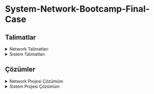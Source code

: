 # System-Network-Bootcamp-Final-Case

## Talimatlar

<details> <summary>Network Talimatları </summary> 

# Network Talimatları
3X Tekstil firması kuruluyor! 3X Firmasının Merkezi İstanbul’da, Kocaeli ve Sakarya’da Satış ofisleri, Bolu’da
üretim atölyesi bulunuyor.

Ofislerdeki kullanılacak network cihazlarının envanteri aşağıdaki gibidir;

## Topoloji Oluşturulması

### Merkez Ofis
-----------

3X Firmasının Merkez Ofisinde 1 Adet omurga switch kullanılacak.
Bu omurga switchte;

● Internet erişimi için Vlan100, 172.34.100.0/30 subneti kullanılacak.\
● Intranet erişimi için Vlan101, 172.34.101.0/30 subneti kullanılacak.\
● Misafir erişimi için Vlan99, 172.34.99.0/24 subneti kullanılacak.\
● Sunucu erişimi için Vlan80, 172.34.80.0/24 subneti kullanılacak.\
● Kullanıcı erişimi için Vlan50, 172.34.50.0/24 subneti kullanılacak.\
● Yönetici erişimi için Vlan34, 172.34.34.0/24 subneti kullanılacak.

Bu omurga switch’e bağlı 2 adet kenar switch kullanılacak.\
Kenar switch’lerden bir tanesinde 1 Server 1 Yönetici Bilgisayarı kullanılacak\
Diğer kenar switch’te bir Misafir Bilgisayarı ve bir adet Kullanıcı Bilgisayarı kullanılacak.


Omurga switch aynı zamanda intranet erişimi için aynı lokasyondaki Merkez Ofis Router’a bağlı. \
Bağlı olduğu arayüz ip’si **172.34.101.2/30** olmalı.

Omurga switch internet erişimi için aynı lokasyondaki Merkez Ofis Firewall’a bağlı.\
Bağlı olduğu arayüz ip’si **172.34.100.2/30** olmalı.

Merkez Ofis Router’a\
1 Adet ISP Router bağlı.\
Bağlı olduğu arayüz ip’si **12.0.0.2/30** olmalı.\
Bolu Atölye Router bağlı.\
Bağlı olduğu arayüz ip’si **25.0.0.1/30** olmalı.

Merkez Ofis Firewall’a\
1 Adet Internet Router bağlı.\
Bağlı olduğu arayüz ip’si **212.111.34.46/30** olmalı.

Internet erişimi için firewall’a bağlı olan Internet Router’a bir adet sunucu bağlı.\
Bağlı olduğu arayüz ip’si **8.8.8.1/24** olmalı.\
Bu router’a bir adet sunucu bağlı.\
Bağlı olduğu arayüz ip’si **8.8.8.8/24** olmalı.


### Bolu Atölye
-----------

Bolu atölyede Router’da kullanıcı erişimi için **172.10.0.0/24** subneti kullanılacak.\
Bolu Router’a bağlı bir adet kullanıcı bilgisayarı kullanılacak.\
Bağlı olduğu arayüz ip’si **172.10.0.2/24** olmalı.

Bolu Router Intranet ve Internet erişimi için Merkez Ofis Router’a bağlı\
Bağlı olduğu arayüz ip’si **25.0.0.2/30** olmalı.

### Kocaeli Ofis
-----------

Kocaeli Ofiste 1 adet router, 1 adet switch ve 1 Adet Kullanıcı bilgisayarı kullanılacak.\
Kocaeli Ofiste kullanıcı erişimi için Vlan50 **172.41.0.0/24** subneti kullanılacak.

Kocaeli Router Intranet ve Internet erişimi için ISP Router bağlı.\
Bağlı olduğu arayüz ip’si **13.0.0.2/30** olmalı.\
Kocaeli Router Kocaeli Switch’e bağlı\
Kocaeli Switch’e bir adet kullanıcı bilgisayarı bağlı.\
Kullanıcı bilgisayarının ip’si **172.41.0.2/24** olmalı.

### Sakarya Ofis
--------------------

Sakarya Ofiste 1 adet router, 1 adet switch ve 1 adet kullanıcı bilgisayarı kullanılacak.\
Sakarya Ofiste kullanıcı erişimi için Vlan50 **172.54.0.0/24** subneti kullanılacak.

Sakarya Router Intranet ve Internet erişimi için ISP Router’a bağlı\
Bağlı olduğu arayüz ip’si **14.0.0.2/30** olmalı.\
Sakarya Switch’e bir adet kullanıcı bilgisayarı bağlı.\
Kullanıcı bilgisayarının ip’si **172.54.0.2/24** olmalı

## Erişim Kuralları

### Merkez Ofis
------------------------

Merkez Ofis Omurgada;\
● Misafir Vlan’dan yalnızca Internet erişimi olmalı. Omurgada ACL yazılarak bu erişim sınırlandırılmalı.\
● Kullanıcı Vlan’dan her yere erişim olmalı.\
● Sunucu Vlan’dan her yere erişim olmalı.\
● Yönetici Vlan’dan her yere erişim olmalı.\
● Merkez Ofis Omurgada Internete doğru default route olmalı.\
● Merkez Ofis Omurgadan Intranet bölgesindeki Subnetlere default route olmalı.

Merkez Ofis Router - Bolu Router Arasında statik route olmalı.\
Merkez Ofis Router - ISP Router Arasında BGP yapılandırılmalı. Merkez Ofis Router’da statik routelar BGP içerisine redistribute edilmeli.

Merkez Ofis Firewall’da\
Default route Internet Router’a doğru yazılacak.\
3X Firmasının Local networklerin routeları Merkez Ofis Omurgaya doğru yazılacak\
Internet erişim trafiği Internet Router’a doğru NAT’lanacak.\
Internet Router\
3X Firmasının Local networklerin routeları Merkez Ofis Firewall’a doğru yazılacak

### Bolu Ofis
---------------
Bolu Ofis Router’da Merkez Ofis Router’a doğru default route olmalı.

### Kocaeli Ofis
--------------------
Kocaeli Ofis Router - ISP Router arasında OSPF yapılandırılmalı.\
Local networkler anons edilmeli.\
ISP Router’a doğru default route yazılmalı.

### Sakarya Ofis
-------------------
Kocaeli Ofis Router - ISP Router arasında single area OSPF yapılandırılmalı.\
Local networkler anons edilmeli.\
ISP Router’a doğru default route yazılmalı.

## Erişim Testleri

Merkez Ofis Kullanıcı Bilgisayarının Misafir Kullanıcı Bilgisayarı hariç tüm ip’lere ping erişimi olmalı\
Merkez Ofis Misafir Bilgisayarının Yalnızca 8.8.8 ip’sine ping erişimi olmalı diğer Bilgisayar ve Sunuculara
erişimi olmamalı

</details>

<details> <summary>Sistem Talimatları </summary> 
  
  # Sistem Talimatları
  
  1. Bir domain yapısı kurulmalı. (Domain Controller kurulacak)
  
  2. Domain Controller üzerinde Active Directory, File Server rolleri kurulmalı (tüm roller Domain Controller üzerinde kurulabilir, kaynağı olanlar Additional Domain Controller kurarak dağıtabilir rolleri)
  
  3. Active Directory üzerinde;\
     İstanbul, Ankara, İzmir olmak üzere üç farklı ilde konumlanacak şekilde; her bölgede satış, pazarlama ve IK departmanları olmalı.\
     İstanbul lokasyonunda bunlara ek IT, yönetim ve muhasebe olmalı.    
  
  4. Her ilde satış departmanında 100’er user olmalı.
  
  5. Her ilde diğer tüm departmanlarda 5’er kişi olmalı.
  
  6. Kullanıcı isimleri rastgele oluşturulmalı.
  
  7. File Server’da kullanılacak olan ek disk alanı toplamda 10 GB olacak şekilde RAID0 yapısında olmalı.Share edilecek ilgili klasörler RAID0 disk alanında bulunmalı.
  
  8. File Server’da her departmanın ortak klasörü ve ayrıca herkesin erişebildiği public bir klasör olmalı.\
    Her departman userları kendi klasöründe read & write yetkisi olmalı.\
    IT departmanındaki userlar tüm klasörlerde yetkili olmalı.
  
  9. File Server için oluşturulan disk Operating System katmanında yedekliliği sağlanmalı, tüm lokasyonlar ve departmanlar için yetkilendirmeleri yapılmalı.\
    Sadece IT departmanı “.exe” ve “.rar” dosyaları kopyalayabilmeli,\
    IK sadece ofis dosyaları kopyalayabilir,\
    Muhasebe departmanı müzik, video gibi dosyaları ekleyebilir,\
    Hiçbir departman “.exe” dosyalarını çalıştıramamalı.
  
  10. Active Directory’de “telnet client” kurulumu yapılarak , client pc’lerden birine 3389 (RDP) portuna telnet bağlantısı kurulmalı.
  
  </details>
  

## Çözümler

<details> <summary>Network Projesi Çözümüm </summary> 
  
  # Network Çözümü
  
  ## Topoloji
  
  [Network_topology.zip](https://github.com/Kubison/System-Network-Bootcamp-Final-Case/files/7654451/network.zip)

  
  
  ## Configler
  
  <details> <summary> Anaomurga Switch </summary>
      
      Building configuration...
      Current configuration : 2617 bytes
      !
      version 12.2(37)SE1
      no service timestamps log datetime msec
      no service timestamps debug datetime msec
      no service password-encryption
      !
      hostname Switch
      !
      !
      !
      !
      !
      !
      ip routing
      !
      !
      !
      !
      !
      !
      !
      !
      !
      !
      !
      !
      !
      !
      !
      spanning-tree mode pvst
      !
      !
      !
      !
      !
      !
      interface FastEthernet0/1
       switchport trunk allowed vlan 34,80
      !
      interface FastEthernet0/2
       switchport trunk allowed vlan 50,99
      !
      interface FastEthernet0/3
       no switchport
       ip address 172.34.100.1 255.255.255.252
       duplex auto
       speed auto
      !
      interface FastEthernet0/4
       no switchport
       ip address 172.34.101.1 255.255.255.252
       duplex auto
       speed auto
      !
      interface FastEthernet0/5
      !
      interface FastEthernet0/6
      !
      interface FastEthernet0/7
      !
      interface FastEthernet0/8
      !
      interface FastEthernet0/9
      !
      interface FastEthernet0/10
      !
      interface FastEthernet0/11
      !
      interface FastEthernet0/12
      !
      interface FastEthernet0/13
      !
      interface FastEthernet0/14
      !
      interface FastEthernet0/15
      !
      interface FastEthernet0/16
      !
      interface FastEthernet0/17
      !
      interface FastEthernet0/18
      !
      interface FastEthernet0/19
      !
      interface FastEthernet0/20
      !
      interface FastEthernet0/21
      !
      interface FastEthernet0/22
      !
      interface FastEthernet0/23
      !
      interface FastEthernet0/24
      !
      interface GigabitEthernet0/1
      !
      interface GigabitEthernet0/2
      !
      interface Vlan1
       no ip address
       shutdown
      !
      interface Vlan34
       mac-address 00e0.f7c8.dc01
       ip address 172.34.34.1 255.255.255.0
      !
      interface Vlan50
       mac-address 00e0.f7c8.dc02
       ip address 172.34.50.1 255.255.255.0
       ip access-group 102 in
      !
      interface Vlan80
       mac-address 00e0.f7c8.dc03
       ip address 172.34.80.1 255.255.255.0
      !
      interface Vlan99
       mac-address 00e0.f7c8.dc04
       ip address 172.34.99.1 255.255.255.0
       ip access-group 101 in
      !
      ip classless
      ip route 172.10.0.0 255.255.255.0 172.34.101.2 
      ip route 172.41.0.0 255.255.255.0 172.34.101.2 
      ip route 172.54.0.0 255.255.255.0 172.34.101.2 
      ip route 0.0.0.0 0.0.0.0 172.34.100.2 
      !
      ip flow-export version 9
      !
      !
      access-list 101 deny ip 172.34.99.0 0.0.0.255 172.34.34.0 0.0.0.255
      access-list 101 deny ip 172.34.99.0 0.0.0.255 172.34.80.0 0.0.0.255
      access-list 101 deny ip 172.34.99.0 0.0.0.255 172.34.50.0 0.0.0.255
      access-list 101 deny ip 172.34.99.0 0.0.0.255 172.34.101.0 0.0.0.3
      access-list 101 deny ip 172.34.99.0 0.0.0.255 172.41.0.0 0.0.0.255
      access-list 101 deny ip 172.34.99.0 0.0.0.255 172.54.0.0 0.0.0.255
      access-list 101 deny ip 172.34.99.0 0.0.0.255 172.10.0.0 0.0.0.255
      access-list 101 permit ip 172.34.99.0 0.0.0.255 any
      access-list 102 deny icmp 172.34.50.0 0.0.0.255 172.34.99.0 0.0.0.255
      access-list 102 permit icmp 172.34.50.0 0.0.0.255 any
      !
      no cdp run
      !
      !
      !
      !
      !
      !
      line con 0
      !
      line aux 0
      !
      line vty 0 4
       login
      !
      !
      !
      !
      end
    
  </details>
  
  <details> <summary> Merkez Router </summary>
      
      Building configuration...
      Current configuration : 1588 bytes
      !
      version 15.1
      no service timestamps log datetime msec
      no service timestamps debug datetime msec
      no service password-encryption
      !
      hostname Router
      !
      !
      !
      !
      !
      !
      !
      !
      no ip cef
      no ipv6 cef
      !
      !
      !
      !
      license udi pid CISCO2811/K9 sn FTX1017KH2G-
      !
      !
      !
      !
      !
      !
      !
      !
      !
      !
      !
      spanning-tree mode pvst
      !
      !
      !
      !
      !
      !
      interface FastEthernet0/0
       ip address 172.34.101.2 255.255.255.252
       duplex auto
       speed auto
      !
      interface FastEthernet0/1
       no ip address
       duplex auto
       speed auto
       shutdown
      !
      interface Serial0/0/0
       ip address 12.0.0.2 255.255.255.252
       clock rate 2000000
      !
      interface Serial0/0/1
       ip address 25.0.0.1 255.255.255.252
       clock rate 2000000
      !
      interface Vlan1
       no ip address
       shutdown
      !
      router bgp 100
       bgp log-neighbor-changes
       no synchronization
       neighbor 12.0.0.1 remote-as 200
       network 172.34.34.0 mask 255.255.255.0
       network 172.34.80.0 mask 255.255.255.0
       network 172.34.50.0 mask 255.255.255.0
       network 172.34.99.0 mask 255.255.255.0
       network 172.34.101.0 mask 255.255.255.252
       network 12.0.0.0 mask 255.255.255.252
       network 25.0.0.0 mask 255.255.255.252
       network 172.10.0.0 mask 255.255.255.0
       network 172.34.100.0 mask 255.255.255.252
      !
      ip classless
      ip route 172.10.0.0 255.255.255.0 25.0.0.2 
      ip route 172.34.34.0 255.255.255.0 172.34.101.1 
      ip route 172.34.80.0 255.255.255.0 172.34.101.1 
      ip route 172.34.50.0 255.255.255.0 172.34.101.1 
      ip route 172.34.99.0 255.255.255.0 172.34.101.1 
      ip route 172.34.100.0 255.255.255.252 172.34.101.1 
      ip route 0.0.0.0 0.0.0.0 172.34.101.1 
      !
      ip flow-export version 9
      !
      !
      !
      no cdp run
      !
      !
      !
      !
      !
      !
      line con 0
      !
      line aux 0
      !
      line vty 0 4
       login
      !
      !
      !
      end
  
  </details>
  
  <details> <summary> ISP Router </summary>
      
      Building configuration...
      Current configuration : 1358 bytes
      !
      version 15.1
      no service timestamps log datetime msec
      no service timestamps debug datetime msec
      no service password-encryption
      !
      hostname Router
      !
      !
      !
      !
      !
      !
      !
      !
      no ip cef
      no ipv6 cef
      !
      !
      !
      !
      license udi pid CISCO2811/K9 sn FTX1017ZGT4-
      !
      !
      !
      !
      !
      !
      !
      !
      !
      !
      !
      spanning-tree mode pvst
      !
      !
      !
      !
      !
      !
      interface FastEthernet0/0
       no ip address
       duplex auto
       speed auto
       shutdown
      !
      interface FastEthernet0/1
       no ip address
       duplex auto
       speed auto
       shutdown
      !
      interface Serial0/0/0
       ip address 12.0.0.1 255.255.255.252
      !
      interface Serial0/0/1
       ip address 13.0.0.1 255.255.255.252
       clock rate 2000000
      !
      interface Serial0/2/0
       ip address 14.0.0.1 255.255.255.252
      !
      interface Serial0/2/1
       no ip address
       clock rate 2000000
       shutdown
      !
      interface Vlan1
       no ip address
       shutdown
      !
      router ospf 1
       log-adjacency-changes
       network 13.0.0.0 0.0.0.3 area 0
       network 12.0.0.0 0.0.0.3 area 0
       network 14.0.0.0 0.0.0.255 area 0
      !
      router bgp 200
       bgp log-neighbor-changes
       no synchronization
       neighbor 12.0.0.2 remote-as 100
       network 12.0.0.0 mask 255.255.255.252
       network 13.0.0.0 mask 255.255.255.252
       network 14.0.0.0 mask 255.255.255.252
       network 172.41.0.0 mask 255.255.255.0
       network 172.54.0.0 mask 255.255.255.0
      !
      ip classless
      ip route 0.0.0.0 0.0.0.0 12.0.0.2 
      !
      ip flow-export version 9
      !
      !
      !
      no cdp run
      !
      !
      !
      !
      !
      !
      line con 0
      !
      line aux 0
      !
      line vty 0 4
       login
      !
      !
      !
      end
  
  </details>
  
  <details> <summary> Kocaeli Router </summary>
    
    Building configuration...
    Current configuration : 893 bytes
    !
    version 15.1
    no service timestamps log datetime msec
    no service timestamps debug datetime msec
    no service password-encryption
    !
    hostname Router
    !
    !
    !
    !
    !
    !
    !
    !
    no ip cef
    no ipv6 cef
    !
    !
    !
    !
    license udi pid CISCO2811/K9 sn FTX101797J4-
    !
    !
    !
    !
    !
    !
    !
    !
    !
    !
    !
    spanning-tree mode pvst
    !
    !
    !
    !
    !
    !
    interface FastEthernet0/0
     ip address 172.41.0.1 255.255.255.0
     duplex auto
     speed auto
    !
    interface FastEthernet0/1
     no ip address
     duplex auto
     speed auto
     shutdown
    !
    interface Serial0/0/0
     ip address 13.0.0.2 255.255.255.252
    !
    interface Serial0/0/1
     no ip address
     clock rate 2000000
     shutdown
    !
    interface Vlan1
     no ip address
     shutdown
    !
    router ospf 1
     log-adjacency-changes
     network 172.41.0.0 0.0.0.255 area 0
     network 13.0.0.0 0.0.0.3 area 0
    !
    ip classless
    ip route 0.0.0.0 0.0.0.0 13.0.0.1 
    !
    ip flow-export version 9
    !
    !
    !
    !
    !
    !
    !
    !
    line con 0
    !
    line aux 0
    !
    line vty 0 4
     login
    !
    !
    !
    end
  
  </details>
  
  <details> <summary> Sakarya Router </summary>
      
      Building configuration...
      Current configuration : 926 bytes
      !
      version 15.1
      no service timestamps log datetime msec
      no service timestamps debug datetime msec
      no service password-encryption
      !
      hostname Router
      !
      !
      !
      !
      !
      !
      !
      !
      no ip cef
      no ipv6 cef
      !
      !
      !
      !
      license udi pid CISCO2811/K9 sn FTX1017KDTA-
      !
      !
      !
      !
      !
      !
      !
      !
      !
      !
      !
      spanning-tree mode pvst
      !
      !
      !
      !
      !
      !
      interface FastEthernet0/0
       ip address 172.54.0.1 255.255.255.0
       duplex auto
       speed auto
      !
      interface FastEthernet0/1
       no ip address
       duplex auto
       speed auto
       shutdown
      !
      interface Serial0/0/0
       ip address 14.0.0.2 255.255.255.252
       clock rate 2000000
      !
      interface Serial0/0/1
       no ip address
       clock rate 2000000
       shutdown
      !
      interface Vlan1
       no ip address
       shutdown
      !
      router ospf 1
       log-adjacency-changes
       network 172.54.0.0 0.0.0.255 area 0
       network 14.0.0.0 0.0.0.3 area 0
      !
      ip classless
      ip route 0.0.0.0 0.0.0.0 14.0.0.1 
      !
      ip flow-export version 9
      !
      !
      !
      no cdp run
      !
      !
      !
      !
      !
      !
      line con 0
      !
      line aux 0
      !
      line vty 0 4
       login
      !
      !
      !
      end
    
  </details>
  
  <details> <summary> Bolu Atölye Router </summary>
      
      Building configuration...
      Current configuration : 797 bytes
      !
      version 15.1
      no service timestamps log datetime msec
      no service timestamps debug datetime msec
      no service password-encryption
      !
      hostname Router
      !
      !
      !
      !
      !
      !
      !
      !
      no ip cef
      no ipv6 cef
      !
      !
      !
      !
      license udi pid CISCO2811/K9 sn FTX10179Y35-
      !
      !
      !
      !
      !
      !
      !
      !
      !
      !
      !
      spanning-tree mode pvst
      !
      !
      !
      !
      !
      !
      interface FastEthernet0/0
       ip address 172.10.0.2 255.255.255.0
       duplex auto
       speed auto
      !
      interface FastEthernet0/1
       no ip address
       duplex auto
       speed auto
       shutdown
      !
      interface Serial0/0/0
       ip address 25.0.0.2 255.255.255.252
      !
      interface Serial0/0/1
       no ip address
       clock rate 2000000
       shutdown
      !
      interface Vlan1
       no ip address
       shutdown
      !
      ip classless
      ip route 0.0.0.0 0.0.0.0 25.0.0.1 
      !
      ip flow-export version 9
      !
      !
      !
      no cdp run
      !
      !
      !
      !
      !
      !
      line con 0
      !
      line aux 0
      !
      line vty 0 4
       login
      !
      !
      !
      end
    
  </details>
  
  <details> <summary> Merkez Ofis Firewall </summary>
      
      ASA Version 8.4(2)
      !
      hostname ciscoasa
      names
      !
      interface Ethernet0/0
      !
      interface Ethernet0/1
       switchport access vlan 2
      !
      interface Ethernet0/2
      !
      interface Ethernet0/3
      !
      interface Ethernet0/4
      !
      interface Ethernet0/5
      !
      interface Ethernet0/6
      !
      interface Ethernet0/7
      !
      interface Vlan1
       nameif inside
       security-level 100
       ip address 172.34.100.2 255.0.0.0
      !
      interface Vlan2
       nameif outside
       security-level 0
       ip address 212.111.34.46 255.255.255.252
      !
      object network inside-network
       subnet 172.0.0.0 255.0.0.0
      !
      route outside 0.0.0.0 0.0.0.0 212.111.34.45 1
      route inside 172.34.34.0 255.255.255.0 172.34.100.1 1
      route inside 172.34.80.0 255.255.255.0 172.34.100.1 1
      route inside 172.34.50.0 255.255.255.0 172.34.100.1 1
      route inside 172.34.99.0 255.255.255.0 172.34.100.1 1
      route inside 172.41.0.0 255.255.255.0 172.34.100.1 1
      route inside 172.54.0.0 255.255.255.0 172.34.100.1 1
      route inside 172.10.0.0 255.255.255.0 172.34.100.1 1
      !
      !
      !
      object network inside-network
       nat (inside,outside) dynamic interface
      !
      !
      !
      class-map TUM-TRAFIK
       match default-inspection-traffic
      !
      policy-map 3X
       class TUM-TRAFIK
        inspect icmp 
      !
      service-policy 3X global
      !
      telnet timeout 5
      ssh timeout 5
      !
      dhcpd auto_config outside
      !
      !
      !
      !
      !
      !
    
  </details>
    
      

</details>

 <details> <summary> Sistem Projesi Çözümüm </summary>
  
  ## Sistem Projesi Çözümüm
  
  Önceki Sistem ödevleri için Vmware Tools kurup ardından sysprep yapıp hazırladığım Windows 2019 sanal makinesinden DC-1 klonumu oluşturmaya başlıyorum.
    
  ![Resim 1](https://user-images.githubusercontent.com/49712212/144721267-ea40a307-906e-4b08-9eeb-b772864069e8.png)
  
  Clone sihirbazı bana makinenin hangi durumunu klonlamak istediğimi soruyor. Makinem sysprep yapılıp kapandığı için o anki durumunu klonlamak istediğimi belirtiyorum.
  
  ![Resim 2](https://user-images.githubusercontent.com/49712212/144721349-e8a7d49a-6797-40d9-ba9a-744a09b4e077.png)
  
  Kişisel bilgisayarımdaki SSD üzerinde çok fazla alana sahip olmadığımdan Linked Clone seçiyorum. Böylece clone yapılan makinenin vm dosyaları kullanılıyor ve fazladan disk kaynağı kullanılmıyor (Eğer full clone seçilirse dosyalar birebir kopyalanır).
    
  ![Resim 3](https://user-images.githubusercontent.com/49712212/144721417-def56b1f-24ff-4c2e-8e91-a75f8b51e255.png)
  
  Sanal makinenin ismini belirleyip, klasörünü oluşturuyorum.  
  
  ![Resim 4](https://user-images.githubusercontent.com/49712212/144721433-14acf499-9781-47a5-ad35-2aaa391d4e72.png)
  
  Makineyi çalıştırmamın ardından kurulum ekranları karşıma geliyor. Klavye seçimi, uygulama dil ayarları, lisans sözleşmesinin kabul edilmesi, parolanın oluşturulmasının ardından DC-1 sanal makinem kullanılabilir hale geliyor.  

  ![Resim 5](https://user-images.githubusercontent.com/49712212/144721471-083204fb-164a-4780-a276-a51ebf8b5eb9.png)

  ![Resim 6](https://user-images.githubusercontent.com/49712212/144721475-0c165a44-14d3-401f-9cda-4b4a3cc39302.png)

  ![Resim 7](https://user-images.githubusercontent.com/49712212/144721481-8f7dbea2-b00f-4f0e-8ddb-fd2faa91749f.png)

  ![Resim 8](https://user-images.githubusercontent.com/49712212/144721483-1e8e08b1-5c77-46d3-83df-f6b2ced5478b.png)

  Server Manager panelinden DC-1 makinemin adını değiştiriyorum.
  
  ![Resim 9](https://user-images.githubusercontent.com/49712212/144721520-ee4eb664-6d48-454e-a70d-bbfacb60ae16.png)
  
  Remote Desktop servisini açıyorum. 
  
  ![Resim 10](https://user-images.githubusercontent.com/49712212/144721532-5468bf96-d728-4350-b5c2-01e1b0eed7dd.png)
  
  Statik bir ip veriyorum. Bu sunucu aynı zamanda dns görevi de göreceğinden dns sunucuya da kendi ipsini yazıyorum.
  
  ![Resim 11](https://user-images.githubusercontent.com/49712212/144721552-e2e70cdf-d01b-4973-90a9-c0fcc636031d.png)
  
  Ipv6'yı kapatıyorum.
  
  ![Resim 12](https://user-images.githubusercontent.com/49712212/144721566-6e5f85a3-913a-494d-b8dc-08d12bbb6d77.png)
  
  IE enchanced Security'i kapatıyorum.  
  
  ![Resim 13](https://user-images.githubusercontent.com/49712212/144721585-5be14e66-f119-45d7-b4a0-2e43aba8cf79.png)
  
  Eğitmenimizin aksine Firewall'ı kapatmıyorum. Gerek duyulduğunda GPO ile firewall üzerine istenilen kural yazılabilir. Ardından Sanal makinenin isminin değişmesi için sunucuyu restart ediyorum. Ayarların başarılı olduğunu görüyorum.
  
  ![Resim 14](https://user-images.githubusercontent.com/49712212/144721610-fc4a60d0-af27-4619-af7e-a5140c5d2c4e.png)
  
  Dashboard üzerinden Add roles and features seçeneğine tıklıyorum.
  
  ![Resim 15](https://user-images.githubusercontent.com/49712212/144721623-1ae21d24-debc-4dd3-8b57-10524285e356.png)
  
  Rol bazlı bir yükleme yapacağımdan onu seçiyorum.
  
  ![Resim 16](https://user-images.githubusercontent.com/49712212/144721646-2ff65112-61d1-439d-b916-7fbc49758d1e.png)
  
  Mevcut sunucumu seçiyorum.
  
  ![Resim 17](https://user-images.githubusercontent.com/49712212/144721696-b8c6d3f3-8c4b-4e5d-ac45-5f2dc9a46f1f.png)
  
  Ad Ds rolünü seçiyorum. Bana bu rol için gerekli featureları sıralıyor, yüklemesine izin verip ilerliyorum.  
  
  ![Resim 18](https://user-images.githubusercontent.com/49712212/144721727-c80e791f-6892-454c-9cf9-16ea8b0c75d8.png)
  
  Gerekli featurelar zaten seçildiğinden bir şey seçmeden ilerliyorum.  
  
  ![Resim 19](https://user-images.githubusercontent.com/49712212/144721761-d0b68cb5-b47c-42aa-9b78-7855f8788956.png)
  
  Ad Ds rolü hakkında bilgi veren bir ekranla karşılaşıyorum. Dns rolünün eğer networkte yoksa bu makineye kurulması gerektiğinden bahsediyor.
  
  ![Resim 20](https://user-images.githubusercontent.com/49712212/144721782-19f46860-549b-49cd-940f-fb0b3ced1051.png)
  
  Son bir onay istiyor, kurulumu onaylıyorum.  
  
  ![Resim 21](https://user-images.githubusercontent.com/49712212/144721793-05d50785-a722-4f35-b057-69a4af4ce47c.png)
  
  Kurulumun ardından konfigürasyona başlıyorum. Yeni bir domain oluşturacağımdan "Add a new forest" seçeneğini seçiyorum. Domain ismini belirtiyorum.
  
  ![Resim 22](https://user-images.githubusercontent.com/49712212/144721808-318fc670-782b-4deb-b4fe-e078af84b5eb.png)
  
  Domain yapımda 2016 dışında DC kullanmayacağımdan forest ve domain funtional seviyelerini 2016 seçiyorum. Dns Server rolunu eklemesine izin veriyorum. Olası bir kurtarma anında kullanılacak DSRM parolamı oluşturuyorum.
  
  ![Resim 23](https://user-images.githubusercontent.com/49712212/144721838-8cd2216d-0105-4985-b9dc-57f36c6c08b2.png)
  
  Kurulu bir Dns yapısı olmadığından -yeni kurduğumdan- Dns Delegation yapmamıza izin vermiyor. İlerliyorum.  
  
  ![Resim 24](https://user-images.githubusercontent.com/49712212/144721883-395aec2c-80fe-4e06-a99d-35cdd574538e.png)
  
  Netbios ismimizi Trendyol olarak oluşturuyor. Değiştirmiyorum.  
  
  ![Resim 25](https://user-images.githubusercontent.com/49712212/144721909-01277912-fb97-4dbe-b10b-20e04cf34ffa.png)
  
  Active Directory yapısının kullanacağı klasörlerin pathlerini belirtiyor. Değiştirmiyorum.
  
  ![Resim 26](https://user-images.githubusercontent.com/49712212/144721932-51055915-59e7-45a8-bc19-b271bb88aab4.png)
  
  Özet şeklinde kurulum ayarlarını bana sunuyor. İlerliyorum.  
  
  ![Resim 27](https://user-images.githubusercontent.com/49712212/144721963-a45d0f88-74ae-4024-9872-577caafcddf7.png)
  
  Tüm gereksinimleri sağladığını söyleyen bir uyarıyla karşılaşıyorum. Kurulumu başlatıyorum.  
  
  ![Resim 28](https://user-images.githubusercontent.com/49712212/144721984-b78167f4-90c3-47c3-8b14-747b0c57b40d.png)
  
  Restartın ardından domain yapısına dahil olmuş şekilde sunucu açılıyor.
  
  ![Resim 29](https://user-images.githubusercontent.com/49712212/144722001-eef95861-df98-4fd1-ae06-3031abb21f17.png)
  
  Domain rolu kurulduktan sonra File Server rolü kurulumuna geçtim. File Server rolu kurulu olduğundan Resource Manager featureını seçip yüklüyorum.
  
  ![Resim 30](https://user-images.githubusercontent.com/49712212/144722034-4e713926-6c31-470e-ac2e-c43beb54373f.png)
  
  Sonrasında domain yapısında oluşturulacak Ou sayıca az olduğundan Gui üzerinden oluşturuyorum.  
  
  ![Resim 31](https://user-images.githubusercontent.com/49712212/144722055-37a2b31f-c22f-4727-9cb5-634c4d8bcd2d.png)

  Kullanıcıların oluşturulması için kullanıcı özelliklerinin yazdığı csv'ye ve powershell scriptlerine ihtiyacım olduğunu farkettim. Python ile rastgele türkçe isimler, parola oluşturan bir script yazdım. Sonrasında da scriptle oluşturduğum csv’yi Powershell scripti ile okuyup kullanıcıları oluşturdum.

```python
import trnames
import random 
import string


def generate_random_password():
	letters = string.ascii_letters + string.digits
	result_str = ''.join(random.choice(letters) for i in range (12))
	return result_str+'!Qa1'


file = open("users.csv","w")
file.write("firstname,lastname,username,password,email,ou\n")

def create_user(ou,number_of_employee,file):

	for i in range(number_of_employee):
		first_name = trnames.get_first_name()
		last_name = trnames.get_last_name()
		file.write(first_name)
		file.write(",")
		file.write(last_name)
		file.write(",")
		file.write((first_name+"."+last_name).lower())
		file.write(",")
		file.write(generate_random_password())
		file.write(",")
		file.write((first_name+"."+last_name+"@trendyol.com.tr").lower())
		file.write(",")
		file.write("\""+ou+"\"")
		file.write("\n")
	

## Ankara
create_user("OU=IK,OU=Ankara,OU=Trendyol,DC=trendyol,DC=local",5,file)
create_user("OU=Pazarlama,OU=Ankara,OU=Trendyol,DC=trendyol,DC=local",5,file)
create_user("OU=Satis,OU=Ankara,OU=Trendyol,DC=trendyol,DC=local",100,file)
## İzmir
create_user("OU=IK,OU=Izmir,OU=Trendyol,DC=trendyol,DC=local",5,file)
create_user("OU=Pazarlama,OU=Izmir,OU=Trendyol,DC=trendyol,DC=local",5,file)
create_user("OU=Satis,OU=Izmir,OU=Trendyol,DC=trendyol,DC=local",100,file)
## İstanbul
create_user("OU=IK,OU=Istanbul,OU=Trendyol,DC=trendyol,DC=local",5,file)
create_user("OU=Pazarlama,OU=Istanbul,OU=Trendyol,DC=trendyol,DC=local",5,file)
create_user("OU=Satis,OU=Istanbul,OU=Trendyol,DC=trendyol,DC=local",100,file)
create_user("OU=IT,OU=Istanbul,OU=Trendyol,DC=trendyol,DC=local",5,file)
create_user("OU=Muhasebe,OU=Istanbul,OU=Trendyol,DC=trendyol,DC=local",5,file)
create_user("OU=Yonetim,OU=Istanbul,OU=Trendyol,DC=trendyol,DC=local",5,file)


file.close()
  
```
Örnek csv dosyası
  
      firstname,lastname,username,password,email,ou
      Pelin,Oren,pelin.oren,TagYMfJO7lBu!Qa1,pelin.oren@trendyol.com.tr,"OU=IK,OU=Ankara,OU=Trendyol,DC=trendyol,DC=local"
      Fatma,Ceri,fatma.ceri,m2mUcTT9JsOP!Qa1,fatma.ceri@trendyol.com.tr,"OU=IK,OU=Ankara,OU=Trendyol,DC=trendyol,DC=local"
      Emre,Kocaaslan,emre.kocaaslan,Kgxp8mwNTm7H!Qa1,emre.kocaaslan@trendyol.com.tr,"OU=IK,OU=Ankara,OU=Trendyol,DC=trendyol,DC=local"
      Fatma,Kuzey,fatma.kuzey,cGn80c8q3nLN!Qa1,fatma.kuzey@trendyol.com.tr,"OU=IK,OU=Ankara,OU=Trendyol,DC=trendyol,DC=local"
      Gulsen,Kurak,gulsen.kurak,6yKoexkF3bSw!Qa1,gulsen.kurak@trendyol.com.tr,"OU=IK,OU=Ankara,OU=Trendyol,DC=trendyol,DC=local"
      Halil,Elik,halil.elik,Iuf7Ut0Ecdc9!Qa1,halil.elik@trendyol.com.tr,"OU=Pazarlama,OU=Ankara,OU=Trendyol,DC=trendyol,DC=local"
      Zeynep,Yasar,zeynep.yasar,SvG3NLXxxTlR!Qa1,zeynep.yasar@trendyol.com.tr,"OU=Pazarlama,OU=Ankara,OU=Trendyol,DC=trendyol,DC=local"
      Yasemin,Kirmizi,yasemin.kirmizi,qm9Y7UZ7Ouw3!Qa1,yasemin.kirmizi@trendyol.com.tr,"OU=Pazarlama,OU=Ankara,OU=Trendyol,DC=trendyol,DC=local"
      Bekir,Guven,bekir.guven,LCWFNBYODeQs!Qa1,bekir.guven@trendyol.com.tr,"OU=Pazarlama,OU=Ankara,OU=Trendyol,DC=trendyol,DC=local"
      Serife,Ezeroglu,serife.ezeroglu,5sFCMos2Kgfi!Qa1,serife.ezeroglu@trendyol.com.tr,"OU=Pazarlama,OU=Ankara,OU=Trendyol,DC=trendyol,DC=local"
      Salih,Karadeniz,salih.karadeniz,tboXDJRLg2BU!Qa1,salih.karadeniz@trendyol.com.tr,"OU=Satis,OU=Ankara,OU=Trendyol,DC=trendyol,DC=local"
      Nergiz,Gungor,nergiz.gungor,AUIPRSUqhp2q!Qa1,nergiz.gungor@trendyol.com.tr,"OU=Satis,OU=Ankara,OU=Trendyol,DC=trendyol,DC=local"
      Serap,Yel,serap.yel,O5IvT6z9Rbel!Qa1,serap.yel@trendyol.com.tr,"OU=Satis,OU=Ankara,OU=Trendyol,DC=trendyol,DC=local"

  
```powershell
  
  #Csv'den dosyayı al
$Users = Import-csv C:\users.csv

foreach ($User in $Users)
{
	#Her satırda kullanıcı bilgisini al
		
	$Username = $User.username
	$Password = $User.password
	$Firstname = $User.firstname
	$Lastname = $User.lastname
	$OU = $User.ou 
  $email=$User.email
	
	#kullanıcıyı oluştur
	New-ADUser `
	-SamAccountName $Username `
	-UserPrincipalName "$Username@trendyol.local" `
	-Name "$Firstname $Lastname" `
	-GivenName $Firstname `
	-Surname $Lastname `
	-Enabled $True `
	-DisplayName "$Lastname, $Firstname" `
	-Path $OU `
	-EmailAddress $email `
	-AccountPassword (convertto-securestring $Password -AsPlainText -Force) -ChangePasswordAtLogon $True
            
	
}

```

  ![Resim 35](https://user-images.githubusercontent.com/49712212/144722317-0e5eb183-ce9d-4e90-8186-ccb1c94e9461.png)

  Ardından 5gb-5gb olacak şekilde iki disk ekledim.
  
  ![Resim 36](https://user-images.githubusercontent.com/49712212/144722348-dab00e01-3dce-4128-a89f-2816e517f1df.png)
  
  Disk Management kısmına gittim, iki diski initalize ettim. Ardından Raid 0 için New Striped Volume seçeneğini seçtim.
  
  ![Resim 37](https://user-images.githubusercontent.com/49712212/144722363-c8169f6e-8d3b-4e5b-b1a2-0240452f2352.png)
  
  Eklediğim iki diski de seçtim.
  
  ![Resim 38](https://user-images.githubusercontent.com/49712212/144722370-74934bce-bd17-458c-a897-a1857780d3f2.png)
  
  Kontrolun ardından Raid 0 olarak diskin eklendiğini gördüm. 
  
  ![Resim 39](https://user-images.githubusercontent.com/49712212/144722380-495063b8-4f1b-4703-aea1-645f14a59bcb.png)
  
  Security Groupların oluşturulması ve ilgili OU'daki kullanıcıların eklenmesi için Powershell scriptleri kullandım.

```powershell

$group_il = 'Istanbul','Izmir','Ankara'
$group_departman = 'Satis','Pazarlama','IK'
$group_merkez = 'Yonetim','Muhasebe','IT','Satis','Pazarlama','Ik'

foreach($il in $group_il)
{
    
 if ($il -eq 'Istanbul') {
    foreach($departman in $group_merkez){
        New-ADGroup ` ${il}_$departman -Path "OU=$departman,OU=$il,OU=Trendyol,DC=trendyol,dc=local" -GroupCategory Security -GroupScope Global -PassThru –Verbose `
        
        Get-ADUser ` -SearchBase "OU=$departman,OU=$il,OU=Trendyol,DC=trendyol,DC=local" -Filter * | ForEach-Object {Add-ADGroupMember ` -Identity ${il}_$departman -Members $_ ` } `
    }
}
else{
    foreach($departman in $group_departman){
        New-ADGroup ` ${il}_$departman -Path "OU=$departman,OU=$il,OU=Trendyol,DC=trendyol,dc=local" -GroupCategory Security -GroupScope Global -PassThru –Verbose `
        
        Get-ADUser ` -SearchBase "OU=$departman,OU=$il,OU=Trendyol,DC=trendyol,DC=local" -Filter * | ForEach-Object {Add-ADGroupMember ` -Identity ${il}_$departman -Members $_ ` } `
    }
}

}
```
  
  Klasörlerin paylaştırılması ve doğru yetkilendirmenin yapılması için Powershell scriptleri kullandım.
  
  
```powershell
  
$folder_il = 'Istanbul','Izmir','Ankara'
$folder_departman = 'Satis','Pazarlama','IK'
$folder_merkez = 'Yonetim','Muhasebe','IT','Satis','Pazarlama','IK'

New-Item   ` "E:\Public" -itemtype directory `

New-SMBShare ` -Name "Public" –Path "E:\Public" –FullAccess "TRENDYOL\Domain Admins" -ChangeAccess "TRENDYOL\Domain Users"   `

foreach($il in $folder_il)
{
    New-Item   ` "E:\$il" -itemtype directory `  


if ($il -eq 'Istanbul') {
    foreach($departman in $folder_merkez){

        New-Item   ` "E:\$il\$departman" -itemtype directory `     
      
        New-SMBShare ` -Name "${il}_$departman" –Path "E:\$il\$departman" –FullAccess "TRENDYOL\Domain Admins", "Trendyol\Istanbul_IT" -ChangeAccess "TRENDYOL\${il}_$departman"  -verbose  `     

        
        
    }
}
else{
    foreach($departman in $folder_departman){

        New-Item   ` "E:\$il\$departman" -itemtype directory `

        New-SMBShare ` -Name ${il}_$departman –Path "E:\$il\$departman" –FullAccess "TRENDYOL\Domain Admins", "TRENDYOL\Istanbul_IT" -ChangeAccess "TRENDYOL\${il}_$departman"   `     
        
    }
}

}

```
  Kontrolümün ardından problemsiz şekilde klasörlerin oluşturulup atamaların yapıldığını gördüm.
  
  ![Resim 42](https://user-images.githubusercontent.com/49712212/144722483-1667e1dd-5337-40dc-ac87-cba05edc200e.png)
  
  ![Resim 43](https://user-images.githubusercontent.com/49712212/144722496-56a1e72d-09df-4f16-8671-a70cc55ee102.png)
  
  Yedekliliğin sağlanması için bir bat dosyası oluşturup günlük çalışacak şekilde Task Scheduler'a ekledim.
  
  ![Resim 44](https://user-images.githubusercontent.com/49712212/144722517-44565e33-fe20-4e61-96f7-cd0d8149a64f.png)
  
  ![Resim 45](https://user-images.githubusercontent.com/49712212/144722528-a3c4fa6f-0ce8-4106-acbe-6bbdfbac2ba9.png)
  
  ![Resim 46](https://user-images.githubusercontent.com/49712212/144722534-9dd3084c-f773-4dbb-b2fb-1147260c1dbc.png)  

  ![Resim 47](https://user-images.githubusercontent.com/49712212/144722554-75560c6a-54b2-44b3-9115-503b6b925e6b.png)
  
  ![Resim 48](https://user-images.githubusercontent.com/49712212/144722567-a8cfbb4e-da5e-4308-a0af-254c07ec4bc9.png)  
  
  ![Resim 49](https://user-images.githubusercontent.com/49712212/144722580-1e5bbb4c-ae1b-45c2-9787-83d2775c83ff.png)

  Ekledikten sonra bir kere çalıştırıp dosyaların kopyalandığını doğruladım.
  
  ![Resim 50](https://user-images.githubusercontent.com/49712212/144722629-35d42b9f-077b-4ddf-98b7-8eaf42b24aa8.png)
  
  Resource Manager kısmına geçip yetkilendirmeleri yapmaya başladım. Öncelikle tüm dosya türlerini blokladım. Ardından istenildiği şekilde exceptionlar yazdım. 
  
  ![Resim 51](https://user-images.githubusercontent.com/49712212/144722659-86160bb8-e3d5-476a-97d2-1b2bd2836225.png)
  
  ![Resim 52](https://user-images.githubusercontent.com/49712212/144722672-2e2d6029-7221-4512-8133-9506ca6a5f59.png)
  
  Telnet Client kurulumu için Add Roles And Features kısmından gerekli feature'ı ekledim.
  
  ![Resim 53](https://user-images.githubusercontent.com/49712212/144722689-7388bbea-55dd-4f7e-9e63-72429be2f704.png)
  
  Telnet kurulduktan sonra elimdeki temiz vmden bir klon daha oluşturdum. Aynı gateway ve ip bloğundan statik ip verdim. Sonrasında Firewall üzerinden Rdp'ye izin verip servislerden de Rdp'yi enable ettim.  
  
  ![Resim 54](https://user-images.githubusercontent.com/49712212/144722715-4bc065d4-09cc-4078-89a6-2c9519d30206.png)  

  ![Resim 55](https://user-images.githubusercontent.com/49712212/144722721-8c1f1705-6180-4077-82ec-358d5c556462.png)
  
  ![Resim 56](https://user-images.githubusercontent.com/49712212/144722728-e91a7596-0670-46f0-acc0-66707e745ce2.png)
  
  ![Resim 57](https://user-images.githubusercontent.com/49712212/144722741-91b6df2a-6878-44a8-9c95-2936c0f71d9f.png)
  
  Sunucuma geçip telnet komutunu parametreleri ile çalıştırdım ve başarılı olduğunu gördüm.
  
  ![Resim 58](https://user-images.githubusercontent.com/49712212/144722755-fdd32770-9a34-4ab8-af25-aac8d90c32a6.png)
  
  ![Resim 59](https://user-images.githubusercontent.com/49712212/144722766-68a3ba35-f236-4289-a89c-f33f3e265b9a.png)



  
  </details>
